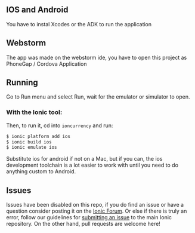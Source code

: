 ## IOS and Android
You have to instal Xcodes or the ADK to run the application

## Webstorm
The app was made on the webstorm ide, you have to open this project as PhoneGap / Cordova Application

## Running
Go to Run menu and select Run, wait for the emulator or simulator to open.


### With the Ionic tool:

Then, to run it, cd into `ioncurrency` and run:

```bash
$ ionic platform add ios
$ ionic build ios
$ ionic emulate ios
```

Substitute ios for android if not on a Mac, but if you can, the ios development toolchain is a lot easier to work with until you need to do anything custom to Android.

## Issues
Issues have been disabled on this repo, if you do find an issue or have a question consider posting it on the [Ionic Forum](http://forum.ionicframework.com/).  Or else if there is truly an error, follow our guidelines for [submitting an issue](http://ionicframework.com/contribute/#issues) to the main Ionic repository. On the other hand, pull requests are welcome here!
